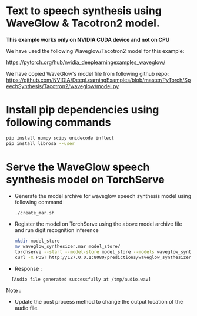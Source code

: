 # Text to speech synthesis using WaveGlow & Tacotron2 model.

**This example works only on NVIDIA CUDA device and not on CPU**

We have used the following Waveglow/Tacotron2 model for this example: 

https://pytorch.org/hub/nvidia_deeplearningexamples_waveglow/

We have copied WaveGlow's model file from following github repo:
https://github.com/NVIDIA/DeepLearningExamples/blob/master/PyTorch/SpeechSynthesis/Tacotron2/waveglow/model.py


# Install pip dependencies using following commands

```bash
pip install numpy scipy unidecode inflect
pip install librosa --user
```

# Serve the WaveGlow speech synthesis model on TorchServe

 * Generate the model archive for waveglow speech synthesis model using following command
 
    ```bash
    ./create_mar.sh
    ```
   
 * Register the model on TorchServe using the above model archive file and run digit recognition inference
   
    ```bash
    mkdir model_store
    mv waveglow_synthesizer.mar model_store/
    torchserve --start --model-store model_store --models waveglow_synthesizer.mar
    curl -X POST http://127.0.0.1:8080/predictions/waveglow_synthesizer -T sample_text.txt
    ```
  * Response :
  ```text
    [Audio file generated successfully at /tmp/audio.wav]
  ```

Note :

 * Update the post process method to change the output location of the audio file.
